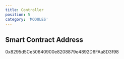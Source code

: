 ```yaml
---
title: Controller
position: 5
category: 'MODULES'
---
```




## Smart Contract Address

0x8295d5Ce50640900e8208879e4892D6FAa8D3f98
